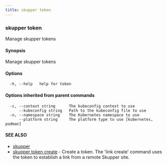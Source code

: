 ```yaml
---
title: skupper token
---
```

### skupper token

Manage skupper tokens

#### Synopsis

Manage skupper tokens

#### Options

```
  -h, --help   help for token
```

#### Options inherited from parent commands

```
  -c, --context string      The kubeconfig context to use
      --kubeconfig string   Path to the kubeconfig file to use
  -n, --namespace string    The Kubernetes namespace to use
      --platform string     The platform type to use [kubernetes, podman]
```

#### SEE ALSO

* [skupper](index.html) 
* [skupper token create](skupper_token_create.html)	 - Create a token.  The 'link create' command uses the token to establish a link from a remote Skupper site.

<!-- ###### Auto generated by spf13/cobra on 29-May-2024
 -->